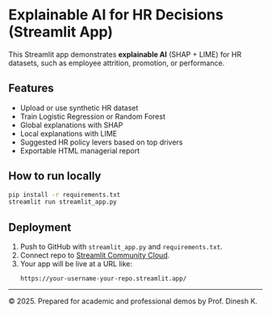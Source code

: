 
# Explainable AI for HR Decisions (Streamlit App)

This Streamlit app demonstrates **explainable AI** (SHAP + LIME) for HR datasets,
such as employee attrition, promotion, or performance.

## Features
- Upload or use synthetic HR dataset
- Train Logistic Regression or Random Forest
- Global explanations with SHAP
- Local explanations with LIME
- Suggested HR policy levers based on top drivers
- Exportable HTML managerial report

## How to run locally
```bash
pip install -r requirements.txt
streamlit run streamlit_app.py
```

## Deployment
1. Push to GitHub with `streamlit_app.py` and `requirements.txt`.
2. Connect repo to [Streamlit Community Cloud](https://share.streamlit.io).
3. Your app will be live at a URL like:
   ```
   https://your-username-your-repo.streamlit.app/
   ```

---
© 2025. Prepared for academic and professional demos by Prof. Dinesh K.
